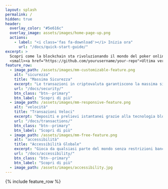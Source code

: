 ```yaml
---
layout: splash
permalink: /
hidden: true
header:
  overlay_color: "#5e616c"
  overlay_image: assets/images/home-page-up.png
  actions:
    - label: "<i class='fas fa-download'></i> Inizia ora"
      url: "/docs/quick-start-guide/"
excerpt: >
  Scopri come la blockchain sta rivoluzionando il mondo del poker online.<br />
  <small><a href="https://github.com/yourusername/your-repo">Ultima versione v1.0.0</a></small>
feature_row:
  - image_path: /assets/images/mm-customizable-feature.png
    alt: "sicurezza"
    title: "Massima Sicurezza"
    excerpt: "Le transazioni in criptovaluta garantiscono la massima sicurezza e privacy per i tuoi fondi."
    url: "/docs/security/"
    btn_class: "btn--primary"
    btn_label: "Scopri di più"
  - image_path: /assets/images/mm-responsive-feature.png
    alt: "velocità"
    title: "Transazioni Veloci"
    excerpt: "Depositi e prelievi istantanei grazie alla tecnologia blockchain."
    url: "/docs/transactions/"
    btn_class: "btn--primary"
    btn_label: "Scopri di più"
  - image_path: /assets/images/mm-free-feature.png
    alt: "accessibilità"
    title: "Accessibilità Globale"
    excerpt: "Gioca da qualsiasi parte del mondo senza restrizioni bancarie."
    url: "/docs/accessibility/"
    btn_class: "btn--primary"
    btn_label: "Scopri di più"
  - image_path: /assets/images/accessibility.jpg
---
```


{% include feature_row %}
